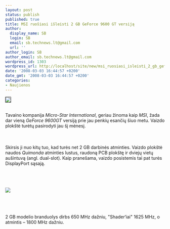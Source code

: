 ```yaml
---
layout: post
status: publish
published: true
title: MSI ruošiasi išleisti 2 GB GeForce 9600 GT versiją
author:
  display_name: SB
  login: SB
  email: sb.technews.lt@gmail.com
  url: ''
author_login: SB
author_email: sb.technews.lt@gmail.com
wordpress_id: 1303
wordpress_url: http://localhost/site/new/msi_ruosiasi_isleisti_2_gb_geforce_9600_gt_versija/
date: '2008-03-03 16:44:57 +0200'
date_gmt: '2008-03-03 16:44:57 +0200'
categories:
- Naujienos
---
```

<div class="imgright"><img src="http://img248.imageshack.us/img248/2415/msilogofn1.jpg" border="1"></div>
<p><br>Tavaino kompanija <i>Micro-Star International</i>, geriau žinoma kaip <i>MSI</i>, žada dar vieną <i>GeForce 9600GT</i> versiją prie jau penkių esančių šiuo metu. Vaizdo plokštė turėtų pasirodyti jau šį mėnesį.<br />
<br><br />
<br>Skirsis ji nuo kitų tuo, kad turės net 2 GB darbinės atminties. Vaizdo plokštė naudos <i>Quimonda</i> atminties lustus, raudoną PCB plokštę ir dviejų vietų aušintuvą (angl. dual-slot). Kaip pranešama, vaizdo posistemis tai pat turės DisplayPort sąsają.<br />
<br><br />
<br><br><img src="http://img248.imageshack.us/img248/3857/msi9600gt2gib01fx2.jpg"><br><br />
<br><br />
<br>2 GB modelio branduolys dirbs 650 MHz dažniu, &quot;Shader‘iai&quot; 1625 MHz, o atmintis – 1800 MHz dažniu.<br />
<br></p>
